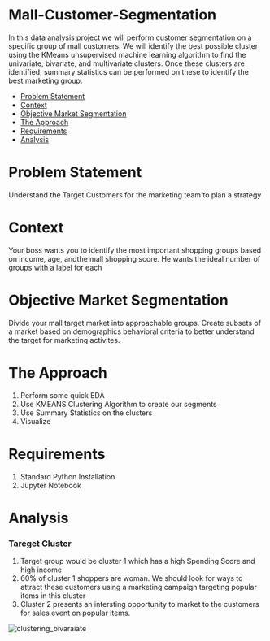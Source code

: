 # Mall-Customer-Segmentation
In this data analysis project we will perform customer segmentation on a specific group of mall customers. We will identify the best possible cluster using the KMeans unsupervised machine learning algorithm to find the univariate, bivariate, and multivariate clusters. Once these clusters are identified, summary statistics can be performed on these to identify the best marketing group.

- [Problem Statement](#problem-statement)
- [Context](#context)
- [Objective Market Segmentation](#objective-market-segmentation)
- [The Approach](#the-approach)
- [Requirements](#requirements)
- [Analysis](#analysis)


# Problem Statement
Understand the Target Customers for the marketing team to plan a strategy

# Context
Your boss wants you to identify the most important shopping groups based on income, age, andthe mall shopping score.
He wants the ideal number of groups with a label for each

# Objective Market Segmentation
Divide your mall target market into approachable groups. Create subsets of a market based on demographics behavioral criteria to better understand the target for marketing activites.

# The Approach
1. Perform some quick EDA
2. Use KMEANS Clustering Algorithm to create our segments
3. Use Summary Statistics on the clusters
4. Visualize

# Requirements
1. Standard Python Installation
2. Jupyter Notebook

# Analysis
 ### Tareget Cluster
 1. Target group would be cluster 1 which has a high Spending Score and high income
 2. 60% of cluster 1 shoppers are woman. We should look for ways to attract these customers using a marketing campaign targeting popular items in this cluster
 3. Cluster 2 presents an intersting opportunity to market to the customers for sales event on popular items.

![clustering_bivaraiate](https://github.com/user-attachments/assets/056da003-7e89-4853-bcff-9f59392fad13)



